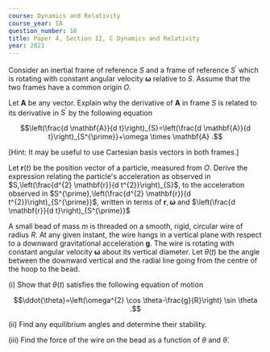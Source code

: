 ```yaml
---
course: Dynamics and Relativity
course_year: IA
question_number: 16
title: Paper 4, Section II, C Dynamics and Relativity
year: 2021
---
```




Consider an inertial frame of reference $S$ and a frame of reference $S^{\prime}$ which is rotating with constant angular velocity $\boldsymbol{\omega}$ relative to $S$. Assume that the two frames have a common origin $O$.

Let $\mathbf{A}$ be any vector. Explain why the derivative of $\mathbf{A}$ in frame $S$ is related to its derivative in $S^{\prime}$ by the following equation

$$\left(\frac{d \mathbf{A}}{d t}\right)_{S}=\left(\frac{d \mathbf{A}}{d t}\right)_{S^{\prime}}+\omega \times \mathbf{A} .$$

[Hint: It may be useful to use Cartesian basis vectors in both frames.]

Let $\mathbf{r}(t)$ be the position vector of a particle, measured from $O$. Derive the expression relating the particle's acceleration as observed in $S,\left(\frac{d^{2} \mathbf{r}}{d t^{2}}\right)_{S}$, to the acceleration observed in $S^{\prime},\left(\frac{d^{2} \mathbf{r}}{d t^{2}}\right)_{S^{\prime}}$, written in terms of $\mathbf{r}, \boldsymbol{\omega}$ and $\left(\frac{d \mathbf{r}}{d t}\right)_{S^{\prime}}$

A small bead of mass $m$ is threaded on a smooth, rigid, circular wire of radius $R$. At any given instant, the wire hangs in a vertical plane with respect to a downward gravitational acceleration $\mathbf{g}$. The wire is rotating with constant angular velocity $\boldsymbol{\omega}$ about its vertical diameter. Let $\theta(t)$ be the angle between the downward vertical and the radial line going from the centre of the hoop to the bead.

(i) Show that $\theta(t)$ satisfies the following equation of motion

$$\ddot{\theta}=\left(\omega^{2} \cos \theta-\frac{g}{R}\right) \sin \theta .$$

(ii) Find any equilibrium angles and determine their stability.

(iii) Find the force of the wire on the bead as a function of $\theta$ and $\dot{\theta}$.